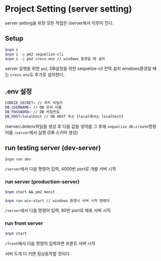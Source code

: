 # Project Setting (server setting)

server setting을 위한 모든 작업은 /server에서 이루어 진다.

## Setup

```bash
$npm i
$npm i -g pm2 sequelize-cli
$npm i -g pm2 cross-env // windows 환경일 때 설치
```

server 실행을 위한 `pm2`, DB설정을 위한 sequelize-cli 전역 설치
windows환경일 때는 `cross-env`도 추가로 설치한다.

## .env 설정

```bash
COOKIE_SECRET= // 쿠키 비밀키
DB_USERNAME= // DB 유저 이름
DB_PASSWORD= // DB 비밀번호
DB_HOST=localhost // DB HOST 주소 (local에서는 localhost)
```

/server/.dotenv파일을 생성 후 다음 값을 넣어줌
그 후에 `sequelize db:create`명령어를 `/server`에서 실행 (DB 스키마 생성)

## run testing server (dev-server)

```bash
$npm run dev
```

`/server`에서 다음 명령어 입력, 4000번 port로 개발 서버 시작

### run server (production-server)

```bash
$npm start && pm2 monit

$npm run win-start // windows 환경시 서버 시작 명령어
```

`/server`에서 다음 명령어 입력, 80번 port로 배포 서버 시작

### run front server
```bash
$npm start
```
`/front`에서 다음 명령어 입력하면 프론트 서버 시작

서버 두개 다 키면 정상동작할 것이다.